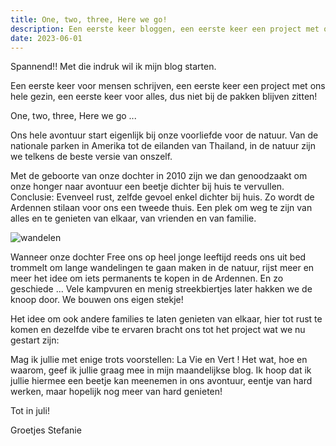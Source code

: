 ```yaml
---
title: One, two, three, Here we go!
description: Een eerste keer bloggen, een eerste keer een project met ons hele gezin, een eerste keer voor alles, dus niet bij de pakken blijven zitten!
date: 2023-06-01
---
```


Spannend!! Met die indruk wil ik mijn blog starten.

Een eerste keer voor mensen schrijven, een eerste keer een project met ons hele gezin, een eerste keer voor alles, dus niet bij de pakken blijven zitten!

One, two, three, Here we go ...

Ons hele avontuur start eigenlijk bij onze voorliefde voor de natuur. Van de nationale parken in Amerika tot de eilanden van Thailand, in de natuur zijn we telkens de beste versie van onszelf.

Met de geboorte van onze dochter in 2010 zijn we dan genoodzaakt om onze honger naar avontuur een beetje dichter bij huis te vervullen. Conclusie: Evenveel rust, zelfde gevoel enkel dichter bij huis. Zo wordt de Ardennen stilaan voor ons een tweede thuis. Een plek om weg te zijn van alles en te genieten van elkaar, van vrienden en van familie.

![wandelen](2023-06-01-1.jpg)

Wanneer onze dochter Free ons op heel jonge leeftijd reeds ons uit bed trommelt om lange wandelingen te gaan maken in de natuur, rijst meer en meer het idee om iets permanents te kopen in de Ardennen. En zo geschiede ... Vele kampvuren en menig streekbiertjes later hakken we de knoop door. We bouwen ons eigen stekje!

Het idee om ook andere families te laten genieten van elkaar, hier tot rust te komen en dezelfde vibe te ervaren bracht ons tot het project wat we nu gestart zijn:

Mag ik jullie met enige trots voorstellen: La Vie en Vert ! Het wat, hoe en waarom, geef ik jullie graag mee in mijn maandelijkse blog. Ik hoop dat ik jullie hiermee een beetje kan meenemen in ons avontuur, eentje van hard werken, maar hopelijk nog meer van hard genieten!

Tot in juli!

Groetjes Stefanie

